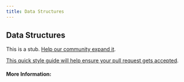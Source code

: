 ```yaml
---
title: Data Structures
---
```


## Data Structures

This is a stub. [Help our community expand it](https://github.com/freecodecamp/guides/tree/master/src/pages/articles/computer-science/data-structures/index.md).

[This quick style guide will help ensure your pull request gets accepted](https://github.com/freeCodeCamp/guides/blob/master/README.md).

<!-- The article goes here, in GitHub-flavored Markdown. Feel free to add YouTube videos, images, and CodePen/JSBin embeds  -->

#### More Information:
<!-- Please add any articles you think might be helpful to read before writing the article -->


